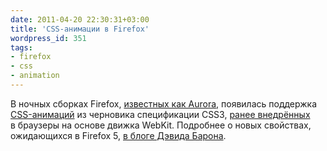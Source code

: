 ```yaml
---
date: 2011-04-20 22:30:31+03:00
title: 'CSS-анимации в Firefox'
wordpress_id: 351
tags:
- firefox
- css
- animation
---
```


В ночных сборках Firefox, [известных как Aurora][1], появилась поддержка [CSS-анимаций][2] из черновика спецификации CSS3, [ранее внедрённых][3] в браузеры на основе движка WebKit. Подробнее о новых свойствах, ожидающихся в Firefox 5, [в блоге Дэвида Барона][4].

[1]: http://www.mozilla.com/firefox/channel/
[2]: http://dev.w3.org/csswg/css3-animations/
[3]: http://www.webkit.org/blog/324/css-animation-2/
[4]: http://dbaron.org/log/20110419-animations
